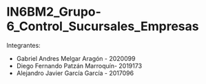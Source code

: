 # IN6BM2_Grupo-6_Control_Sucursales_Empresas

Integrantes:
- Gabriel Andres Melgar Aragón - 2020099 
- Diego Fernando Patzán Marroquín- 2019173 
- Alejandro Javier García García - 2017096
